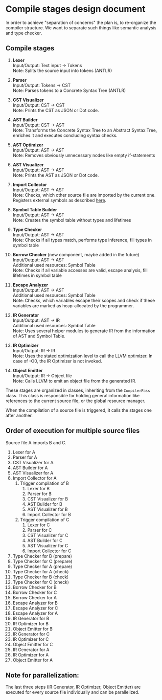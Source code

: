 # Compile stages design document

In order to achieve "separation of concerns" the plan is, to re-organize the compiler structure. We want to separate
such things like semantic analysis and type checker.

## Compile stages

1.  **Lexer** <br>
    Input/Output: Text input -> Tokens <br>
    Note: Splits the source input into tokens (ANTLR)

2.  **Parser** <br>
    Input/Output: Tokens -> CST <br>
    Note: Parses tokens to a Concrete Syntax Tree (ANTLR)

3.  **CST Visualizer** <br>
    Input/Output: CST -> CST <br>
    Note: Prints the CST as JSON or Dot code.

4.  **AST Builder** <br>
    Input/Output: CST -> AST <br>
    Note: Transforms the Concrete Syntax Tree to an Abstract Syntax Tree, enriches it and executes concluding syntax checks.

5.  **AST Optimizer** <br>
    Input/Output: AST -> AST <br>
    Note: Removes obviously unnecessary nodes like empty if-statements

6.  **AST Visualizer** <br>
    Input/Output: AST -> AST <br>
    Note: Prints the AST as JSON or Dot code.

7.  **Import Collector** <br>
    Input/Output: AST -> AST <br>
    Note: Checks, which other source file are imported by the current one. Registers external symbols as described
    [here](./better-imports.md).

8.  **Symbol Table Builder** <br>
    Input/Output: AST -> AST <br>
    Note: Creates the symbol table without types and lifetimes

9.  **Type Checker** <br>
    Input/Output: AST -> AST <br>
    Note: Checks if all types match, performs type inference, fill types in symbol table

10. **Borrow Checker** (new component, maybe added in the future) <br>
    Input/Output: AST -> AST <br>
    Additional used resources: Symbol Table <br>
    Note: Checks if all variable accesses are valid, escape analysis, fill lifetimes in symbol table

11. **Escape Analyzer** <br>
    Input/Output: AST -> AST <br>
    Additional used resources: Symbol Table <br>
    Note: Checks, which variables escape their scopes and check if these variables are marked as heap-allocated by the programmer.

12. **IR Generator** <br>
    Input/Output: AST -> IR <br>
    Additional used resources: Symbol Table <br>
    Note: Uses several helper modules to generate IR from the information of AST and Symbol Table.

13. **IR Optimizer** <br>
    Input/Output: IR -> IR <br>
    Note: Uses the stated optimization level to call the LLVM optimizer. In case of -O0, the IR Optimizer is not invoked.

14. **Object Emitter** <br>
    Input/Output: IR -> Object file <br>
    Note: Calls LLVM to emit an object file from the generated IR.

These stages are organized in classes, inheriting from the `CompilerPass` class. This class is responsible for holding
general information like references to the current source file, or the global resource manager.

When the compilation of a source file is triggered, it calls the stages one after another.

## Order of execution for multiple source files

Source file A imports B and C.

1. Lexer for A
2. Parser for A
3. CST Visualizer for A
4. AST Builder for A
5. AST Visualizer for A
6. Import Collector for A
   1. Trigger compilation of B
      1. Lexer for B
      2. Parser for B
      3. CST Visualizer for B
      4. AST Builder for B
      5. AST Visualizer for B
      6. Import Collector for B
   2. Trigger compilation of C
       1. Lexer for C
       2. Parser for C
       3. CST Visualizer for C
       4. AST Builder for C
       5. AST Visualizer for C
       6. Import Collector for C
7. Type Checker for B (prepare)
8. Type Checker for C (prepare)
9. Type Checker for A (prepare)
10. Type Checker for A (check)
11. Type Checker for B (check)
12. Type Checker for C (check)
13. Borrow Checker for B
14. Borrow Checker for C
15. Borrow Checker for A
16. Escape Analyzer for B
17. Escape Analyzer for C
18. Escape Analyzer for A
19. IR Generator for B
20. IR Optimizer for B
21. Object Emitter for B
22. IR Generator for C
23. IR Optimizer for C
24. Object Emitter for C
25. IR Generator for A
26. IR Optimizer for A
27. Object Emitter for A

## Note for parallelization:

The last three steps (IR Generator, IR Optimizer, Object Emitter) are executed for every source file individually and
can be parallelized.
